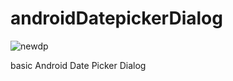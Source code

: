 # androidDatepickerDialog


![newdp](https://user-images.githubusercontent.com/15268903/44622163-2b22c700-a8d5-11e8-9790-d25962e45cd0.gif)


basic Android Date Picker Dialog
